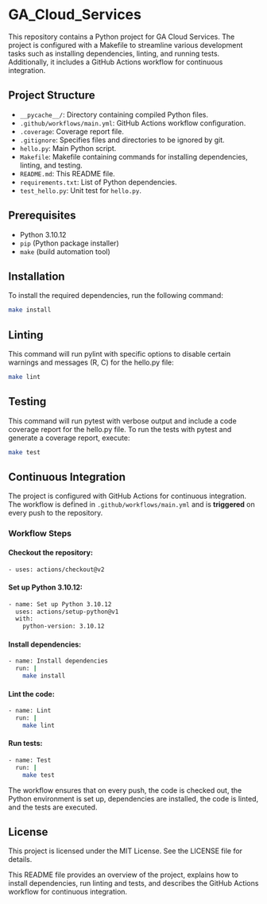 # GA_Cloud_Services

This repository contains a Python project for GA Cloud Services. The project is configured with a Makefile to streamline various development tasks such as installing dependencies, linting, and running tests. Additionally, it includes a GitHub Actions workflow for continuous integration.

## Project Structure


- `__pycache__/`: Directory containing compiled Python files.
- `.github/workflows/main.yml`: GitHub Actions workflow configuration.
- `.coverage`: Coverage report file.
- `.gitignore`: Specifies files and directories to be ignored by git.
- `hello.py`: Main Python script.
- `Makefile`: Makefile containing commands for installing dependencies, linting, and testing.
- `README.md`: This README file.
- `requirements.txt`: List of Python dependencies.
- `test_hello.py`: Unit test for `hello.py`.

## Prerequisites

- Python 3.10.12
- `pip` (Python package installer)
- `make` (build automation tool)

## Installation

To install the required dependencies, run the following command:

```sh
make install
````

## Linting

This command will run pylint with specific options to disable certain warnings and messages (R, C) for the hello.py file:

```sh
make lint
```

## Testing
This command will run pytest with verbose output and include a code coverage report for the hello.py file.
To run the tests with pytest and generate a coverage report, execute:

```sh
make test
```

## Continuous Integration
The project is configured with GitHub Actions for continuous integration. The workflow is defined in `.github/workflows/main.yml` and is **triggered** on every push to the repository.

### Workflow Steps

#### Checkout the repository:

```bash 
- uses: actions/checkout@v2
```

#### Set up Python 3.10.12:
```bash 
- name: Set up Python 3.10.12
  uses: actions/setup-python@v1
  with:
    python-version: 3.10.12
```

#### Install dependencies:
```bash 
- name: Install dependencies
  run: |
    make install
```

#### Lint the code:
```bash 
- name: Lint
  run: |
    make lint
```

#### Run tests:
```bash 
- name: Test
  run: |
    make test
```
The workflow ensures that on every push, the code is checked out, the Python environment is set up, dependencies are installed, the code is linted, and the tests are executed.

## License
This project is licensed under the MIT License. See the LICENSE file for details.


This README file provides an overview of the project, explains how to install dependencies, run linting and tests, and describes the GitHub Actions workflow for continuous integration.

